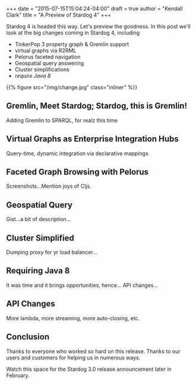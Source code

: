 +++
date = "2015-07-15T15:04:24-04:00"
draft = true
author = "Kendall Clark"
title = "A Preview of Stardog 4"
+++

Stardog 4 is headed this way. Let's preview the goodness. <!--more-->In this post
we'll look at the big changes coming in Stardog 4, including

* TinkerPop 3 property graph & Gremlin support
* virtual graphs via R2RML
* Pelorus faceted navigation
* Geospatial query answering
* Cluster simplifications
* *require Java 8*

{{% figure src="/img/change.jpg" class="inliner" %}}

## Gremlin, Meet Stardog; Stardog, this is Gremlin!

Adding Gremlin to SPARQL, for realz this time

## Virtual Graphs as Enterprise Integration Hubs

Query-time, dynamic integration via declarative mappings

## Faceted Graph Browsing with Pelorus

Screenshots...Mention joys of Cljs.

## Geospatial Query

Gist...a bit of description...

## Cluster Simplified

Dumping proxy for yr load balancer...

## Requiring Java 8

It was time and it brings opportunities, hence... API changes...

## API Changes

More lambda, more streaming, more auto-closing, etc.

## Conclusion

Thanks to everyone who worked so hard on this release. Thanks to our
users and customers for helping us in numerous ways.

Watch this space for the Stardog 3.0 release announcement later in
February.

